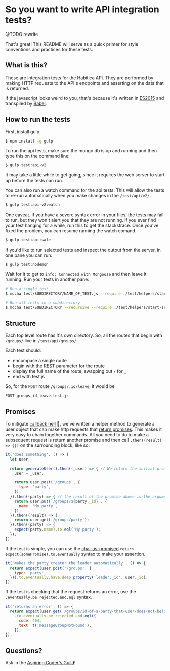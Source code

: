 # So you want to write API integration tests?

@TODO rewrite

That's great! This README will serve as a quick primer for style conventions and practices for these tests.

## What is this?

These are integration tests for the Habitica API. They are performed by making HTTP requests to the API's endpoints and asserting on the data that is returned.

If the javascript looks weird to you, that's because it's written in [ES2015](http://www.ecma-international.org/ecma-262/6.0/) and transpiled by [Babel](https://babeljs.io/docs/learn-es2015/).

## How to run the tests

First, install gulp.

```bash
$ npm install -g gulp
```

To run the api tests, make sure the mongo db is up and running and then type this on the command line:

```bash
$ gulp test:api-v2
```

It may take a little while to get going, since it requires the web server to start up before the tests can run.

You can also run a watch command for the api tests. This will allow the tests to re-run automatically when you make changes in the `/test/api/v2/`.

```bash
$ gulp test:api-v2:watch
```

One caveat. If you have a severe syntax error in your files, the tests may fail to run, but they won't alert you that they are not running. If you ever find your test hanging for a while, run this to get the stackstrace. Once you've fixed the problem, you can resume running the watch comand.

```bash
$ gulp test:api:safe
```

If you'd like to run selected tests and inspect the output from the server, in one pane you can run:

```bash
$ gulp test:nodemon
```

Wait for it to get to `info: Connected with Mongoose` and then leave it running. Run your tests in another pane:

```bash
# Run a single test
$ mocha test/SUBDIRECTORY/NAME_OF_TEST.js --require ./test/helpers/start-server

# Run all tests in a subdirectory
$ mocha test/SUBDIRECTORY --recursive --require ./test/helpers/start-server
```

## Structure

Each top level route has it's own directory. So, all the routes that begin with `/groups/` live in `/test/api/groups/`.

Each test should:

  * encompase a single route
  * begin with the REST parameter for the route
  * display the full name of the route, swapping out `/` for `_`
  * end with test.js

So, for the `POST` route `/groups/:id/leave`, it would be

```bash
POST-groups_id_leave.test.js
```

## Promises

To mitigate [callback hell](http://callbackhell.com/) :imp:, we've written a helper method to generate a user object that can make http requests that [return promises](https://babeljs.io/docs/learn-es2015/#promises).  This makes it very easy to chain together commands. All you need to do to make a subsequent request is return another promise and then call `.then((result) => {})` on the surrounding block, like so:

```js
it('does something', () => {
  let user;

  return generateUser().then((_user) => { // We return the initial promise so this test can be run asyncronously
    user = _user;

    return user.post('/groups', {
      type: 'party',
    });
  }).then((party) => { // the result of the promise above is the argument of the function
    return user.put(`/groups/${party._id}`, {
      name: 'My party',
    });
  }).then((result) => {
    return user.get('/groups/party');
  }).then((party) => {
    expect(party.name).to.eql('My party');
  });
});
```

If the test is simple, you can use the [chai-as-promised](http://chaijs.com/plugins/chai-as-promised) `return expect(somePromise).to.eventually` syntax to make your assertion.

```js
it('makes the party creator the leader automatically', () => {
  return expect(user.post('/groups', {
    type: 'party',
  })).to.eventually.have.deep.property('leader._id', user._id);
});
```

If the test is checking that the request returns an error, use the `.eventually.be.rejected.and.eql` syntax.

```js
it('returns an error', () => {
  return expect(user.get('/groups/id-of-a-party-that-user-does-not-belong-to'))
    .to.eventually.be.rejected.and.eql({
      code: 404,
      text: t('messageGroupNotFound'),
    });
});
```

## Questions?

Ask in the [Aspiring Coder's Guild](https://habitica.com/#/options/groups/guilds/68d4a01e-db97-4786-8ee3-05d612c5af6f)!
